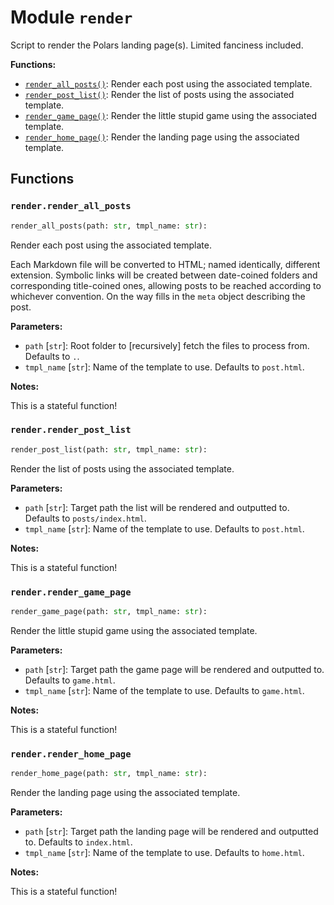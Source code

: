 # Module `render`

Script to render the Polars landing page(s). Limited fanciness included.

**Functions:**

* [`render_all_posts()`](#renderrender_all_posts): Render each post using the associated template.
* [`render_post_list()`](#renderrender_post_list): Render the list of posts using the associated template.
* [`render_game_page()`](#renderrender_game_page): Render the little stupid game using the associated template.
* [`render_home_page()`](#renderrender_home_page): Render the landing page using the associated template.

## Functions

### `render.render_all_posts`

```python
render_all_posts(path: str, tmpl_name: str):
```

Render each post using the associated template.

Each Markdown file will be converted to HTML; named identically, different
extension. Symbolic links will be created between date-coined folders and
corresponding title-coined ones, allowing posts to be reached according to
whichever convention. On the way fills in the `meta` object describing the post.

**Parameters:**

* `path` [`str`]: Root folder to [recursively] fetch the files to process from. Defaults to `.`.
* `tmpl_name` [`str`]: Name of the template to use. Defaults to `post.html`.

**Notes:**

This is a stateful function!

### `render.render_post_list`

```python
render_post_list(path: str, tmpl_name: str):
```

Render the list of posts using the associated template.

**Parameters:**

* `path` [`str`]: Target path the list will be rendered and outputted to. Defaults to
    `posts/index.html`.
* `tmpl_name` [`str`]: Name of the template to use. Defaults to `post.html`.

**Notes:**

This is a stateful function!

### `render.render_game_page`

```python
render_game_page(path: str, tmpl_name: str):
```

Render the little stupid game using the associated template.

**Parameters:**

* `path` [`str`]: Target path the game page will be rendered and outputted to. Defaults to
    `game.html`.
* `tmpl_name` [`str`]: Name of the template to use. Defaults to `game.html`.

**Notes:**

This is a stateful function!

### `render.render_home_page`

```python
render_home_page(path: str, tmpl_name: str):
```

Render the landing page using the associated template.

**Parameters:**

* `path` [`str`]: Target path the landing page will be rendered and outputted to. Defaults to
    `index.html`.
* `tmpl_name` [`str`]: Name of the template to use. Defaults to `home.html`.

**Notes:**

This is a stateful function!
